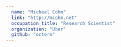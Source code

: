 ```yaml
---
  name: "Michael Cohn"
  link: "http://mcohn.net"
  occupation_title: "Research Scientist"
  organization: "Uber"
  github: "octern"
---
```

